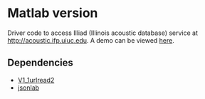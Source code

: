 Matlab version
============

Driver code to access Illiad (Illinois acoustic database) service at http://acoustic.ifp.uiuc.edu. A demo
can be viewed [here](http://vimeo.com/104966491).

## Dependencies

- [V1_1urlread2](http://undocumentedmatlab.com/blog/expanding-urlreads-capabilities)
- [jsonlab](http://www.mathworks.com/matlabcentral/fileexchange/33381-jsonlab--a-toolbox-to-encode-decode-json-files-in-matlab-octave)
